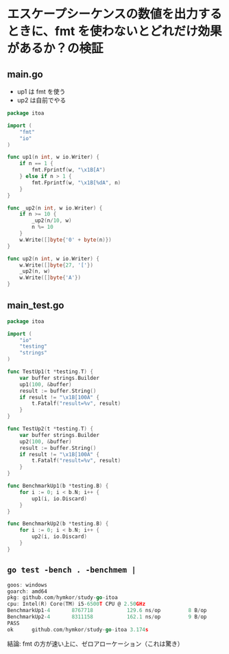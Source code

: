 # エスケープシーケンスの数値を出力するときに、fmt を使わないとどれだけ効果があるか？の検証

## main.go

- up1 は fmt を使う
- up2 は自前でやる

```main.go
package itoa

import (
    "fmt"
    "io"
)

func up1(n int, w io.Writer) {
    if n == 1 {
        fmt.Fprintf(w, "\x1B[A")
    } else if n > 1 {
        fmt.Fprintf(w, "\x1B[%dA", n)
    }
}

func _up2(n int, w io.Writer) {
    if n >= 10 {
        _up2(n/10, w)
        n %= 10
    }
    w.Write([]byte{'0' + byte(n)})
}

func up2(n int, w io.Writer) {
    w.Write([]byte{27, '['})
    _up2(n, w)
    w.Write([]byte{'A'})
}
```

## main_test.go

```main_test.go
package itoa

import (
    "io"
    "testing"
    "strings"
)

func TestUp1(t *testing.T) {
    var buffer strings.Builder
    up1(100, &buffer)
    result := buffer.String()
    if result != "\x1B[100A" {
        t.Fatalf("result=%v", result)
    }
}

func TestUp2(t *testing.T) {
    var buffer strings.Builder
    up2(100, &buffer)
    result := buffer.String()
    if result != "\x1B[100A" {
        t.Fatalf("result=%v", result)
    }
}

func BenchmarkUp1(b *testing.B) {
    for i := 0; i < b.N; i++ {
        up1(i, io.Discard)
    }
}

func BenchmarkUp2(b *testing.B) {
    for i := 0; i < b.N; i++ {
        up2(i, io.Discard)
    }
}
```

## `go test -bench . -benchmem |`

```go test -bench . -benchmem |
goos: windows
goarch: amd64
pkg: github.com/hymkor/study-go-itoa
cpu: Intel(R) Core(TM) i5-6500T CPU @ 2.50GHz
BenchmarkUp1-4   	 8767718	       129.6 ns/op	       8 B/op	       0 allocs/op
BenchmarkUp2-4   	 8311158	       162.1 ns/op	       9 B/op	       8 allocs/op
PASS
ok  	github.com/hymkor/study-go-itoa	3.174s
```

結論: fmt の方が速い上に、ゼロアローケーション（これは驚き）
